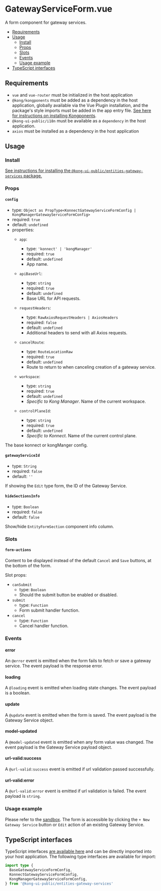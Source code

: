 # GatewayServiceForm.vue

A form component for gateway services.

- [Requirements](#requirements)
- [Usage](#usage)
  - [Install](#install)
  - [Props](#props)
  - [Slots](#slots)
  - [Events](#events)
  - [Usage example](#usage-example)
- [TypeScript interfaces](#typescript-interfaces)

## Requirements

- `vue` and `vue-router` must be initialized in the host application
- `@kong/kongponents` must be added as a dependency in the host application, globally available via the Vue Plugin installation, and the package's style imports must be added in the app entry file. [See here for instructions on installing Kongponents](https://kongponents.konghq.com/#globally-install-all-kongponents).
- `@kong-ui-public/i18n` must be available as a `dependency` in the host application.
- `axios` must be installed as a dependency in the host application

## Usage

### Install

[See instructions for installing the `@kong-ui-public/entities-gateway-services` package.](../README.md#install)

### Props

#### `config`

- type: `Object as PropType<KonnectGatewayServiceFormConfig | KongManagerGatewayServiceFormConfig>`
- required: `true`
- default: `undefined`
- properties:
  - `app`:
    - type: `'konnect' | 'kongManager'`
    - required: `true`
    - default: `undefined`
    - App name.

  - `apiBaseUrl`:
    - type: `string`
    - required: `true`
    - default: `undefined`
    - Base URL for API requests.

  - `requestHeaders`:
    - type: `RawAxiosRequestHeaders | AxiosHeaders`
    - required: `false`
    - default: `undefined`
    - Additional headers to send with all Axios requests.

  - `cancelRoute`:
    - type: `RouteLocationRaw`
    - required: `true`
    - default: `undefined`
    - Route to return to when canceling creation of a gateway service.

  - `workspace`:
    - type: `string`
    - required: `true`
    - default: `undefined`
    - *Specific to Kong Manager*. Name of the current workspace.

  - `controlPlaneId`:
    - type: `string`
    - required: `true`
    - default: `undefined`
    - *Specific to Konnect*. Name of the current control plane.

The base konnect or kongManger config.

#### `gatewayServiceId`

- type: `String`
- required: `false`
- default: `''`

If showing the `Edit` type form, the ID of the Gateway Service.

#### `hideSectionsInfo`

- type: `Boolean`
- required: `false`
- default: `false`

Show/hide `EntityFormSection` component info column.

### Slots

#### `form-actions`

Content to be displayed instead of the default `Cancel` and `Save` buttons, at the bottom of the form.

Slot props:
- `canSubmit`
  - type: `Boolean`
  - Should the submit button be enabled or disabled.
- `submit`
  - type: `Function`
  - Form submit handler function.
- `cancel`
  - type: `Function`
  - Cancel handler function.

### Events

#### error

An `@error` event is emitted when the form fails to fetch or save a gateway service. The event payload is the response error.

#### loading

A `@loading` event is emitted when loading state changes. The event payload is a boolean.

#### update

A `@update` event is emitted when the form is saved. The event payload is the Gateway Service object.

#### model-updated

A `@model-updated` event is emitted when any form value was changed. The event payload is the Gateway Service payload object.

#### url-valid:success

A `@url-valid:success` event is emitted if url validation passed successfully.

#### url-valid:error

A `@url-valid:error` event is emitted if url validation is failed. The event payload is `string`.

### Usage example

Please refer to the [sandbox](../sandbox/pages/GatewayServiceFormPage.vue). The form is accessible by clicking the `+ New Gateway Service` button or `Edit` action of an existing Gateway Service.

## TypeScript interfaces

TypeScript interfaces [are available here](https://github.com/Kong/public-ui-components/blob/main/packages/entities/entities-gateway-services/src/types/gateway-service-form.ts) and can be directly imported into your host application. The following type interfaces are available for import:

```ts
import type {
  BaseGatewayServiceFormConfig,
  KonnectGatewayServiceFormConfig,
  KongManagerGatewayServiceFormConfig,
} from '@kong-ui-public/entities-gateway-services'
```
